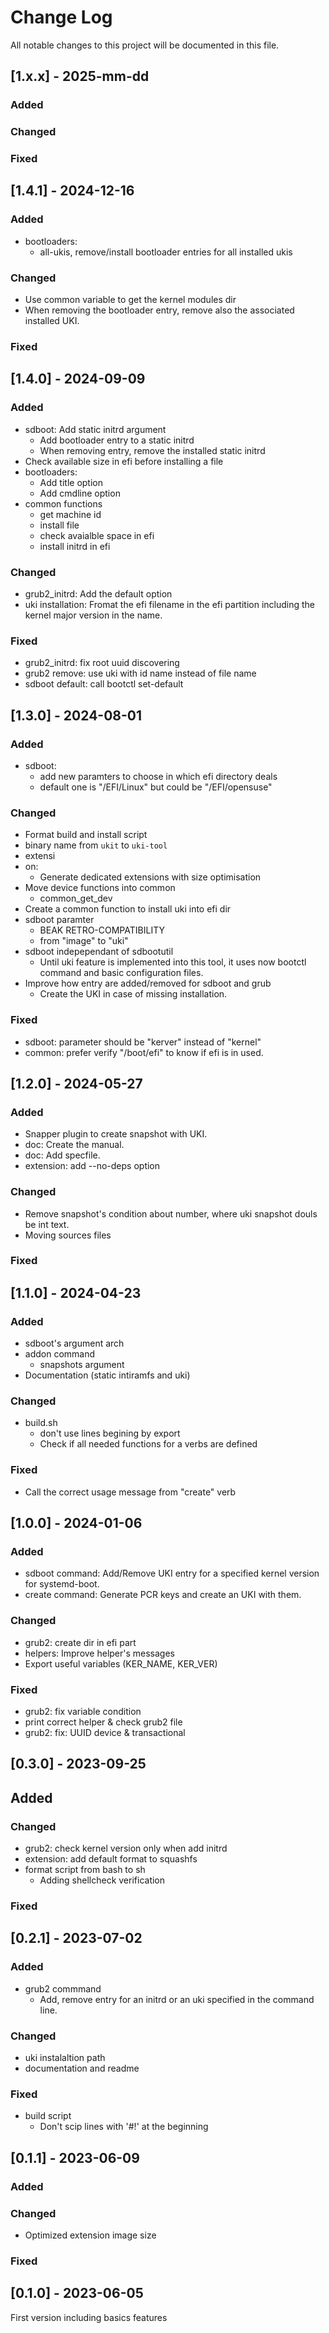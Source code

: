 # Change Log

All notable changes to this project will be documented in this file.

## [1.x.x] - 2025-mm-dd

### Added

### Changed

### Fixed

## [1.4.1] - 2024-12-16

### Added

- bootloaders:
  - all-ukis, remove/install bootloader entries for all installed ukis

### Changed

- Use common variable to get the kernel modules dir
- When removing the bootloader entry, remove also the associated installed UKI.

### Fixed

## [1.4.0] - 2024-09-09

### Added

- sdboot: Add static initrd argument
  - Add bootloader entry to a static initrd
  - When removing entry, remove the installed static initrd
- Check available size in efi before installing a file
- bootloaders:
  - Add title option
  - Add cmdline option
- common functions
  - get machine id
  - install file
  - check avaialble space in efi
  - install initrd in efi

### Changed

- grub2_initrd: Add the default option
- uki installation: Fromat the efi filename in the efi partition including the
  kernel major version in the name.

### Fixed

- grub2_initrd: fix root uuid discovering
- grub2 remove: use uki with id name instead of file name
- sdboot default: call bootctl set-default

## [1.3.0] - 2024-08-01

### Added

- sdboot:
  - add new paramters to choose in which efi directory deals
  - default one is "/EFI/Linux" but could be "/EFI/opensuse"

### Changed

- Format build and install script
- binary name from `ukit` to `uki-tool`
- extensi
- on:
  - Generate dedicated extensions with size optimisation
- Move device functions into common
  - common_get_dev
- Create a common function to install uki into efi dir
- sdboot paramter
  - BEAK RETRO-COMPATIBILITY
  - from "image" to "uki"
- sdboot indepependant of sdbootutil
  - Until uki feature is implemented into this tool, it uses now bootctl command
    and basic configuration files.
- Improve how entry are added/removed for sdboot and grub
  - Create the UKI in case of missing installation.

### Fixed

- sdboot: parameter should be "kerver" instead of "kernel"
- common: prefer verify "/boot/efi" to know if efi is in used.

## [1.2.0] - 2024-05-27

### Added

- Snapper plugin to create snapshot with UKI.
- doc: Create the manual.
- doc: Add specfile.
- extension: add --no-deps option

### Changed

- Remove snapshot's condition about number, where uki snapshot douls be int text.
- Moving sources files

### Fixed

## [1.1.0] - 2024-04-23

### Added

- sdboot's argument arch
- addon command
  - snapshots argument
- Documentation (static intiramfs and uki)

### Changed

- build.sh
  - don't use lines begining by export
  - Check if all needed functions for a verbs are defined

### Fixed

- Call the correct usage message from "create" verb

## [1.0.0] - 2024-01-06

### Added

- sdboot command: Add/Remove UKI entry for a specified kernel version for
  systemd-boot.
- create command: Generate PCR keys and create an UKI with them.

### Changed

- grub2: create dir in efi part
- helpers: Improve helper's messages
- Export useful variables (KER_NAME, KER_VER)

### Fixed

- grub2: fix variable condition
- print correct helper & check grub2 file
- grub2: fix: UUID device & transactional

## [0.3.0] - 2023-09-25

## Added

### Changed

- grub2: check kernel version only when add initrd
- extension: add default format to squashfs
- format script from bash to sh
  - Adding shellcheck verification

### Fixed

## [0.2.1] - 2023-07-02

### Added

- grub2 commmand
  - Add, remove entry for an initrd or an uki specified in the command line.

### Changed

- uki instalaltion path
- documentation and readme

### Fixed

- build script
  - Don't scip lines with '#!' at the beginning

## [0.1.1] - 2023-06-09

### Added

### Changed

- Optimized extension image size

### Fixed

## [0.1.0] - 2023-06-05

First version including basics features
